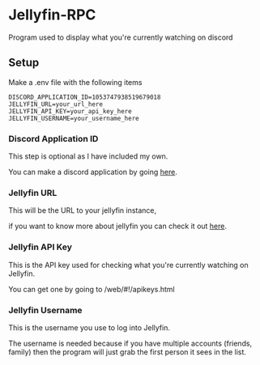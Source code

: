 # Jellyfin-RPC
Program used to display what you're currently watching on discord

## Setup
Make a .env file with the following items
```
DISCORD_APPLICATION_ID=1053747938519679018
JELLYFIN_URL=your_url_here
JELLYFIN_API_KEY=your_api_key_here
JELLYFIN_USERNAME=your_username_here
```

### Discord Application ID
This step is optional as I have included my own.

You can make a discord application by going <a href="">here</a>.

### Jellyfin URL
This will be the URL to your jellyfin instance, 

if you want to know more about jellyfin you can check it out <a href="">here</a>.

### Jellyfin API Key
This is the API key used for checking what you're currently watching on Jellyfin.

You can get one by going to <your instance url>/web/#!/apikeys.html

### Jellyfin Username
This is the username you use to log into Jellyfin.

The username is needed because if you have multiple accounts (friends, family) then the program will just grab the first person it sees in the list.
